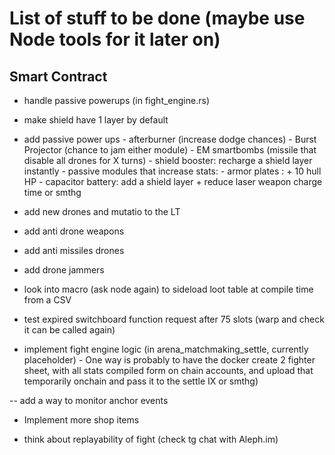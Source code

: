 # List of stuff to be done (maybe use Node tools for it later on)

## Smart Contract

- handle passive powerups (in fight_engine.rs)

- make shield have 1 layer by default

- add passive power ups
        - afterburner (increase dodge chances)
        - Burst Projector (chance to jam either module)
        - EM smartbombs (missile that disable all drones for X turns)
        - shield booster: recharge a shield layer instantly
        - passive modules that increase stats:
                - armor plates : + 10 hull HP
                - capacitor battery: add a shield layer + reduce laser weapon charge time or smthg


- add new drones and mutatio to the LT
- add anti drone weapons
- add anti missiles drones
- add drone jammers

- look into macro (ask node again) to sideload loot table at compile time from a CSV

- test expired switchboard function request after 75 slots (warp and check it can be called again)

- implement fight engine logic (in arena_matchmaking_settle, currently placeholder)
        - One way is probably to have the docker create 2 fighter sheet, with all stats compiled form on chain accounts, and upload that temporarily onchain and pass it to the settle IX or smthg)

-- add a way to monitor anchor events

- Implement more shop items

- think about replayability of fight (check tg chat with Aleph.im)
